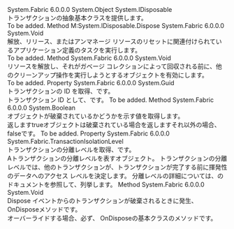 <Type Name="TransactionBase" FullName="System.Fabric.TransactionBase">
  <TypeSignature Language="C#" Value="public abstract class TransactionBase : IDisposable" />
  <TypeSignature Language="ILAsm" Value=".class public auto ansi abstract beforefieldinit TransactionBase extends System.Object implements class System.IDisposable" />
  <TypeSignature Language="DocId" Value="T:System.Fabric.TransactionBase" />
  <TypeSignature Language="VB.NET" Value="Public MustInherit Class TransactionBase&#xA;Implements IDisposable" />
  <TypeSignature Language="F#" Value="type TransactionBase = class&#xA;    interface IDisposable" />
  <AssemblyInfo>
    <AssemblyName>System.Fabric</AssemblyName>
    <AssemblyVersion>6.0.0.0</AssemblyVersion>
  </AssemblyInfo>
  <Base>
    <BaseTypeName>System.Object</BaseTypeName>
  </Base>
  <Interfaces>
    <Interface>
      <InterfaceName>System.IDisposable</InterfaceName>
    </Interface>
  </Interfaces>
  <Docs>
    <summary>
      <para>トランザクションの抽象基本クラスを提供します。</para>
    </summary>
    <remarks>To be added.</remarks>
  </Docs>
  <Members>
    <Member MemberName="Dispose">
      <MemberSignature Language="C#" Value="public void Dispose ();" />
      <MemberSignature Language="ILAsm" Value=".method public hidebysig newslot virtual instance void Dispose() cil managed" />
      <MemberSignature Language="DocId" Value="M:System.Fabric.TransactionBase.Dispose" />
      <MemberSignature Language="VB.NET" Value="Public Sub Dispose ()" />
      <MemberSignature Language="F#" Value="abstract member Dispose : unit -&gt; unit&#xA;override this.Dispose : unit -&gt; unit" Usage="transactionBase.Dispose " />
      <MemberType>Method</MemberType>
      <Implements>
        <InterfaceMember>M:System.IDisposable.Dispose</InterfaceMember>
      </Implements>
      <AssemblyInfo>
        <AssemblyName>System.Fabric</AssemblyName>
        <AssemblyVersion>6.0.0.0</AssemblyVersion>
      </AssemblyInfo>
      <ReturnValue>
        <ReturnType>System.Void</ReturnType>
      </ReturnValue>
      <Parameters />
      <Docs>
        <summary>
          <para>解放、リリース、またはアンマネージ リソースのリセットに関連付けられているアプリケーション定義のタスクを実行します。</para>
        </summary>
        <remarks>To be added.</remarks>
      </Docs>
    </Member>
    <Member MemberName="Finalize">
      <MemberSignature Language="C#" Value="~TransactionBase ();" />
      <MemberSignature Language="ILAsm" Value=".method familyhidebysig virtual instance void Finalize() cil managed" />
      <MemberSignature Language="DocId" Value="M:System.Fabric.TransactionBase.Finalize" />
      <MemberSignature Language="VB.NET" Value="Finalize ()" />
      <MemberSignature Language="F#" Value="override this.Finalize : unit -&gt; unit" Usage="transactionBase.Finalize " />
      <MemberType>Method</MemberType>
      <AssemblyInfo>
        <AssemblyName>System.Fabric</AssemblyName>
        <AssemblyVersion>6.0.0.0</AssemblyVersion>
      </AssemblyInfo>
      <ReturnValue>
        <ReturnType>System.Void</ReturnType>
      </ReturnValue>
      <Parameters />
      <Docs>
        <summary>
          <para>リソースを解放し、それがガベージ コレクションによって回収される前に、他のクリーンアップ操作を実行しようとするオブジェクトを有効にします。</para>
        </summary>
        <remarks>To be added.</remarks>
      </Docs>
    </Member>
    <Member MemberName="Id">
      <MemberSignature Language="C#" Value="public Guid Id { get; }" />
      <MemberSignature Language="ILAsm" Value=".property instance valuetype System.Guid Id" />
      <MemberSignature Language="DocId" Value="P:System.Fabric.TransactionBase.Id" />
      <MemberSignature Language="VB.NET" Value="Public ReadOnly Property Id As Guid" />
      <MemberSignature Language="F#" Value="member this.Id : Guid" Usage="System.Fabric.TransactionBase.Id" />
      <MemberType>Property</MemberType>
      <AssemblyInfo>
        <AssemblyName>System.Fabric</AssemblyName>
        <AssemblyVersion>6.0.0.0</AssemblyVersion>
      </AssemblyInfo>
      <ReturnValue>
        <ReturnType>System.Guid</ReturnType>
      </ReturnValue>
      <Docs>
        <summary>
          <para>トランザクションの ID を取得、<see cref="T:System.Guid" />です。</para>
        </summary>
        <value>
          <para>トランザクション ID として、<see cref="T:System.Guid" />です。</para>
        </value>
        <remarks>To be added.</remarks>
      </Docs>
    </Member>
    <Member MemberName="IsDisposed">
      <MemberSignature Language="C#" Value="protected bool IsDisposed ();" />
      <MemberSignature Language="ILAsm" Value=".method familyhidebysig instance bool IsDisposed() cil managed" />
      <MemberSignature Language="DocId" Value="M:System.Fabric.TransactionBase.IsDisposed" />
      <MemberSignature Language="VB.NET" Value="Protected Function IsDisposed () As Boolean" />
      <MemberSignature Language="F#" Value="member this.IsDisposed : unit -&gt; bool" Usage="transactionBase.IsDisposed " />
      <MemberType>Method</MemberType>
      <AssemblyInfo>
        <AssemblyName>System.Fabric</AssemblyName>
        <AssemblyVersion>6.0.0.0</AssemblyVersion>
      </AssemblyInfo>
      <ReturnValue>
        <ReturnType>System.Boolean</ReturnType>
      </ReturnValue>
      <Parameters />
      <Docs>
        <summary>
          <para>オブジェクトが破棄されているかどうかを示す値を取得します。</para>
        </summary>
        <returns>
          <para>返します<languageKeyword>true</languageKeyword>オブジェクトは破棄されている場合を返しますそれ以外の場合、 <languageKeyword>false</languageKeyword>です。</para>
        </returns>
        <remarks>To be added.</remarks>
      </Docs>
    </Member>
    <Member MemberName="IsolationLevel">
      <MemberSignature Language="C#" Value="public System.Fabric.TransactionIsolationLevel IsolationLevel { get; }" />
      <MemberSignature Language="ILAsm" Value=".property instance valuetype System.Fabric.TransactionIsolationLevel IsolationLevel" />
      <MemberSignature Language="DocId" Value="P:System.Fabric.TransactionBase.IsolationLevel" />
      <MemberSignature Language="VB.NET" Value="Public ReadOnly Property IsolationLevel As TransactionIsolationLevel" />
      <MemberSignature Language="F#" Value="member this.IsolationLevel : System.Fabric.TransactionIsolationLevel" Usage="System.Fabric.TransactionBase.IsolationLevel" />
      <MemberType>Property</MemberType>
      <AssemblyInfo>
        <AssemblyName>System.Fabric</AssemblyName>
        <AssemblyVersion>6.0.0.0</AssemblyVersion>
      </AssemblyInfo>
      <ReturnValue>
        <ReturnType>System.Fabric.TransactionIsolationLevel</ReturnType>
      </ReturnValue>
      <Docs>
        <summary>
          <para>トランザクションの分離レベルを取得、<see cref="T:System.Fabric.TransactionIsolationLevel" />です。</para>
        </summary>
        <value>
          <para>A<see cref="T:System.Fabric.TransactionIsolationLevel" />トランザクションの分離レベルを表すオブジェクト。</para>
        </value>
        <remarks>
          <para>トランザクションの分離レベルでは、他のトランザクションが、トランザクションが完了する前に揮発性のデータへのアクセス レベルを決定します。 分離レベルの詳細については、のドキュメントを参照して、<see cref="T:System.Fabric.TransactionIsolationLevel" />列挙します。</para>
        </remarks>
      </Docs>
    </Member>
    <Member MemberName="OnDispose">
      <MemberSignature Language="C#" Value="protected internal virtual void OnDispose ();" />
      <MemberSignature Language="ILAsm" Value=".method familyorassemblyhidebysig newslot virtual instance void OnDispose() cil managed" />
      <MemberSignature Language="DocId" Value="M:System.Fabric.TransactionBase.OnDispose" />
      <MemberSignature Language="VB.NET" Value="Protected Friend Overridable Sub OnDispose ()" />
      <MemberSignature Language="F#" Value="abstract member OnDispose : unit -&gt; unit&#xA;override this.OnDispose : unit -&gt; unit" Usage="transactionBase.OnDispose " />
      <MemberType>Method</MemberType>
      <AssemblyInfo>
        <AssemblyName>System.Fabric</AssemblyName>
        <AssemblyVersion>6.0.0.0</AssemblyVersion>
      </AssemblyInfo>
      <ReturnValue>
        <ReturnType>System.Void</ReturnType>
      </ReturnValue>
      <Parameters />
      <Docs>
        <summary>
          <para>Dispose イベントからのトランザクションが破棄されるときに発生、 <languageKeyword>OnDispose</languageKeyword>メソッドです。</para>
        </summary>
        <remarks>
          <para>オーバーライドする場合<see cref="M:System.Fabric.Transaction.OnDispose" />、必ず、 <languageKeyword>OnDispose</languageKeyword>の基本クラスのメソッドです。</para>
        </remarks>
      </Docs>
    </Member>
  </Members>
</Type>